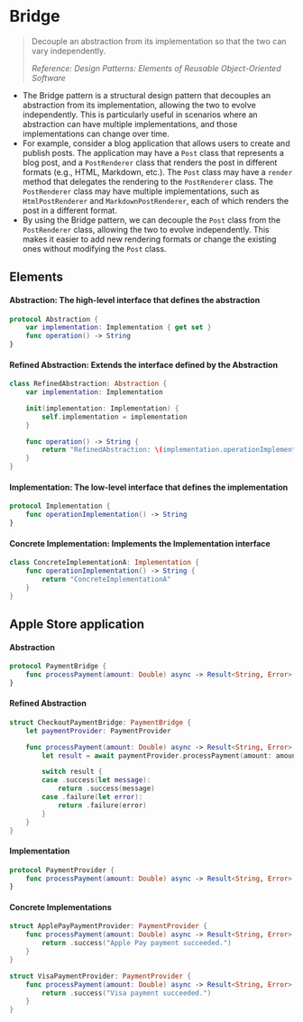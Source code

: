 <br />

# Bridge

> Decouple an abstraction from its implementation so that the two can vary independently.
>
> _Reference: Design Patterns: Elements of Reusable Object-Oriented Software_

- The Bridge pattern is a structural design pattern that decouples an abstraction from its implementation, allowing the two to evolve independently. This is particularly useful in scenarios where an abstraction can have multiple implementations, and those implementations can change over time.
- For example, consider a blog application that allows users to create and publish posts. The application may have a `Post` class that represents a blog post, and a `PostRenderer` class that renders the post in different formats (e.g., HTML, Markdown, etc.). The `Post` class may have a `render` method that delegates the rendering to the `PostRenderer` class. The `PostRenderer` class may have multiple implementations, such as `HtmlPostRenderer` and `MarkdownPostRenderer`, each of which renders the post in a different format.
- By using the Bridge pattern, we can decouple the `Post` class from the `PostRenderer` class, allowing the two to evolve independently. This makes it easier to add new rendering formats or change the existing ones without modifying the `Post` class.

## Elements

#### Abstraction: The high-level interface that defines the abstraction

```swift
protocol Abstraction {
    var implementation: Implementation { get set }
    func operation() -> String
}
```

#### Refined Abstraction: Extends the interface defined by the Abstraction

```swift
class RefinedAbstraction: Abstraction {
    var implementation: Implementation

    init(implementation: Implementation) {
        self.implementation = implementation
    }

    func operation() -> String {
        return "RefinedAbstraction: \(implementation.operationImplementation())"
    }
}
```

#### Implementation: The low-level interface that defines the implementation

```swift
protocol Implementation {
    func operationImplementation() -> String
}
```

#### Concrete Implementation: Implements the Implementation interface

```swift
class ConcreteImplementationA: Implementation {
    func operationImplementation() -> String {
        return "ConcreteImplementationA"
    }
}
```

## Apple Store application

#### Abstraction

```swift
protocol PaymentBridge {
    func processPayment(amount: Double) async -> Result<String, Error>
}
```

#### Refined Abstraction

```swift
struct CheckoutPaymentBridge: PaymentBridge {
    let paymentProvider: PaymentProvider

    func processPayment(amount: Double) async -> Result<String, Error> {
        let result = await paymentProvider.processPayment(amount: amount)

        switch result {
        case .success(let message):
            return .success(message)
        case .failure(let error):
            return .failure(error)
        }
    }
}
```

#### Implementation

```swift
protocol PaymentProvider {
    func processPayment(amount: Double) async -> Result<String, Error>
}
```

#### Concrete Implementations

````swift
struct ApplePayPaymentProvider: PaymentProvider {
    func processPayment(amount: Double) async -> Result<String, Error> {
        return .success("Apple Pay payment succeeded.")
    }
}

struct VisaPaymentProvider: PaymentProvider {
    func processPayment(amount: Double) async -> Result<String, Error> {
        return .success("Visa payment succeeded.")
    }
}
````
